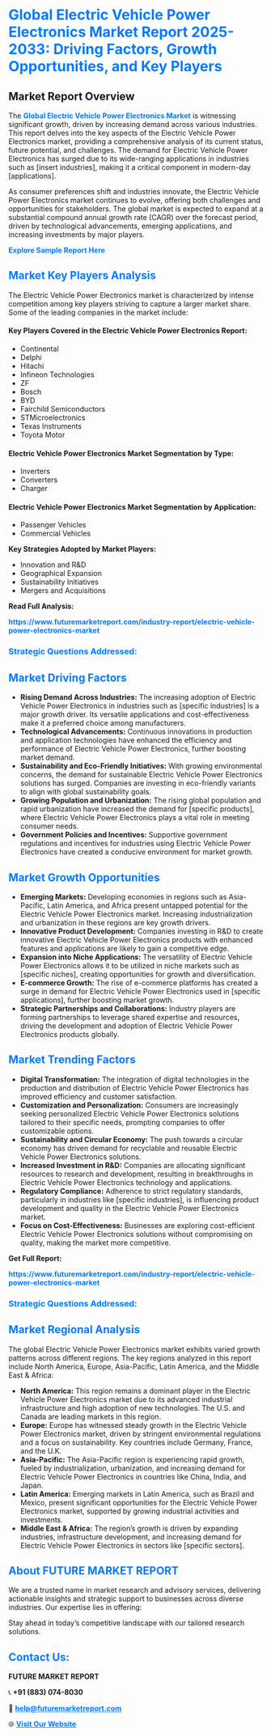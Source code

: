 <h1 style="color: #007BFF;">Global Electric Vehicle Power Electronics Market Report 2025-2033: Driving Factors, Growth Opportunities, and Key Players</h1>

<section id="overview">
<h2>Market Report Overview</h2>
<p>The <a href="https://www.futuremarketreport.com/industry-report/electric-vehicle-power-electronics-market" style="color: #007BFF; text-decoration: none;"><strong>Global Electric Vehicle Power Electronics Market</strong></a> is witnessing significant growth, driven by increasing demand across various industries. This report delves into the key aspects of the Electric Vehicle Power Electronics market, providing a comprehensive analysis of its current status, future potential, and challenges. The demand for Electric Vehicle Power Electronics has surged due to its wide-ranging applications in industries such as [insert industries], making it a critical component in modern-day [applications].</p>
<p>As consumer preferences shift and industries innovate, the Electric Vehicle Power Electronics market continues to evolve, offering both challenges and opportunities for stakeholders. The global market is expected to expand at a substantial compound annual growth rate (CAGR) over the forecast period, driven by technological advancements, emerging applications, and increasing investments by major players.</p>
</section>

<section id="overview">
<p><a href="https://www.futuremarketreport.com/request-sample/reportId=108999" style="color: #007BFF; text-decoration: none;"><strong>Explore Sample Report Here</strong></a></p>
</section>

<section id="key-players">
<h2 style="color: #007BFF;">Market Key Players Analysis</h2>
<p>The Electric Vehicle Power Electronics market is characterized by intense competition among key players striving to capture a larger market share. Some of the leading companies in the market include:</p>
<h4>Key Players Covered in the Electric Vehicle Power Electronics Report:</h4>
<ul><li>Continental</li><li>Delphi</li><li>Hitachi</li><li>Infineon Technologies</li><li>ZF</li><li>Bosch</li><li>BYD</li><li>Fairchild Semiconductors</li><li>STMicroelectronics</li><li>Texas Instruments</li><li>Toyota Motor</li></ul>
<h4>Electric Vehicle Power Electronics Market Segmentation by Type:</h4>
<ul><li>Inverters</li><li>Converters</li><li>Charger</li></ul>

<h4>Electric Vehicle Power Electronics Market Segmentation by Application:</h4>
<ul><li>Passenger Vehicles</li><li>Commercial Vehicles</li></ul>
<p><strong>Key Strategies Adopted by Market Players:</strong></p>
<ul>
<li>Innovation and R&D</li>
<li>Geographical Expansion</li>
<li>Sustainability Initiatives</li>
<li>Mergers and Acquisitions</li>
</ul>
</section>

<section>
<p><strong>Read Full Analysis: </strong></p><a href="https://www.futuremarketreport.com/industry-report/electric-vehicle-power-electronics-market" style="color: #007BFF; text-decoration: none;"><strong>https://www.futuremarketreport.com/industry-report/electric-vehicle-power-electronics-market</strong></a>
<h3 style="color: #007BFF;">Strategic Questions Addressed:</h3>
</section>

<section id="driving-factors">
<h2 style="color: #007BFF;">Market Driving Factors</h2>
<ul>
<li><strong>Rising Demand Across Industries:</strong> The increasing adoption of Electric Vehicle Power Electronics in industries such as [specific industries] is a major growth driver. Its versatile applications and cost-effectiveness make it a preferred choice among manufacturers.</li>
<li><strong>Technological Advancements:</strong> Continuous innovations in production and application technologies have enhanced the efficiency and performance of Electric Vehicle Power Electronics, further boosting market demand.</li>
<li><strong>Sustainability and Eco-Friendly Initiatives:</strong> With growing environmental concerns, the demand for sustainable Electric Vehicle Power Electronics solutions has surged. Companies are investing in eco-friendly variants to align with global sustainability goals.</li>
<li><strong>Growing Population and Urbanization:</strong> The rising global population and rapid urbanization have increased the demand for [specific products], where Electric Vehicle Power Electronics plays a vital role in meeting consumer needs.</li>
<li><strong>Government Policies and Incentives:</strong> Supportive government regulations and incentives for industries using Electric Vehicle Power Electronics have created a conducive environment for market growth.</li>
</ul>
</section>

<section id="growth-opportunities">
<h2 style="color: #007BFF;">Market Growth Opportunities</h2>
<ul>
<li><strong>Emerging Markets:</strong> Developing economies in regions such as Asia-Pacific, Latin America, and Africa present untapped potential for the Electric Vehicle Power Electronics market. Increasing industrialization and urbanization in these regions are key growth drivers.</li>
<li><strong>Innovative Product Development:</strong> Companies investing in R&D to create innovative Electric Vehicle Power Electronics products with enhanced features and applications are likely to gain a competitive edge.</li>
<li><strong>Expansion into Niche Applications:</strong> The versatility of Electric Vehicle Power Electronics allows it to be utilized in niche markets such as [specific niches], creating opportunities for growth and diversification.</li>
<li><strong>E-commerce Growth:</strong> The rise of e-commerce platforms has created a surge in demand for Electric Vehicle Power Electronics used in [specific applications], further boosting market growth.</li>
<li><strong>Strategic Partnerships and Collaborations:</strong> Industry players are forming partnerships to leverage shared expertise and resources, driving the development and adoption of Electric Vehicle Power Electronics products globally.</li>
</ul>
</section>

<section id="trending-factors">
<h2 style="color: #007BFF;">Market Trending Factors</h2>
<ul>
<li><strong>Digital Transformation:</strong> The integration of digital technologies in the production and distribution of Electric Vehicle Power Electronics has improved efficiency and customer satisfaction.</li>
<li><strong>Customization and Personalization:</strong> Consumers are increasingly seeking personalized Electric Vehicle Power Electronics solutions tailored to their specific needs, prompting companies to offer customizable options.</li>
<li><strong>Sustainability and Circular Economy:</strong> The push towards a circular economy has driven demand for recyclable and reusable Electric Vehicle Power Electronics solutions.</li>
<li><strong>Increased Investment in R&D:</strong> Companies are allocating significant resources to research and development, resulting in breakthroughs in Electric Vehicle Power Electronics technology and applications.</li>
<li><strong>Regulatory Compliance:</strong> Adherence to strict regulatory standards, particularly in industries like [specific industries], is influencing product development and quality in the Electric Vehicle Power Electronics market.</li>
<li><strong>Focus on Cost-Effectiveness:</strong> Businesses are exploring cost-efficient Electric Vehicle Power Electronics solutions without compromising on quality, making the market more competitive.</li>
</ul>
</section>

<section>
<p><strong>Get Full Report: </strong></p><a href="https://www.futuremarketreport.com/industry-report/electric-vehicle-power-electronics-market" style="color: #007BFF; text-decoration: none;"><strong>https://www.futuremarketreport.com/industry-report/electric-vehicle-power-electronics-market</strong></a>
<h3 style="color: #007BFF;">Strategic Questions Addressed:</h3>
</section>


<section id="regional-analysis">
<h2 style="color: #007BFF;">Market Regional Analysis</h2>
<p>The global Electric Vehicle Power Electronics market exhibits varied growth patterns across different regions. The key regions analyzed in this report include North America, Europe, Asia-Pacific, Latin America, and the Middle East & Africa:</p>
<ul>
<li><strong>North America:</strong> This region remains a dominant player in the Electric Vehicle Power Electronics market due to its advanced industrial infrastructure and high adoption of new technologies. The U.S. and Canada are leading markets in this region.</li>
<li><strong>Europe:</strong> Europe has witnessed steady growth in the Electric Vehicle Power Electronics market, driven by stringent environmental regulations and a focus on sustainability. Key countries include Germany, France, and the U.K.</li>
<li><strong>Asia-Pacific:</strong> The Asia-Pacific region is experiencing rapid growth, fueled by industrialization, urbanization, and increasing demand for Electric Vehicle Power Electronics in countries like China, India, and Japan.</li>
<li><strong>Latin America:</strong> Emerging markets in Latin America, such as Brazil and Mexico, present significant opportunities for the Electric Vehicle Power Electronics market, supported by growing industrial activities and investments.</li>
<li><strong>Middle East & Africa:</strong> The region’s growth is driven by expanding industries, infrastructure development, and increasing demand for Electric Vehicle Power Electronics in sectors like [specific sectors].</li>
</ul>
</section>

<footer>
<h2 style="color: #007BFF;">About FUTURE MARKET REPORT</h2>
<p>We are a trusted name in market research and advisory services, delivering actionable insights and strategic support to businesses across diverse industries. Our expertise lies in offering:</p>

<p>Stay ahead in today’s competitive landscape with our tailored research solutions.</p>

<h2 style="color: #007BFF;">Contact Us:</h2>
<p><strong>FUTURE MARKET REPORT</strong></p>
<p>📞 <strong>+91 (883) 074-8030</strong></p>
<p>📧 <strong><a href="mailto:help@futuremarketreport.com" style="color: #007BFF;">help@futuremarketreport.com</a></strong></p>
<p>🌐 <strong><a href="https://www.futuremarketreport.com/" style="color: #007BFF;">Visit Our Website</a></strong></p>
</footer>